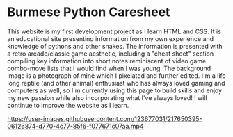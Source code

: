 # Burmese Python Caresheet
This website is my first development project as I learn HTML and CSS. It is an educational site presenting information from my own experience and knowledge of pythons and other snakes. The information is presented with a retro arcade/classic game aesthetic, including a "cheat sheet" section compiling key information into short notes reminiscent of video game combo-move lists that I would find when I was young. The background image is a photograph of mine which I pixelated and further edited. I'm a life long reptile (and other animal) enthusiast who has always loved gaming and computers as well, so I'm currently using this page to build skills and enjoy my new passion while also incorporating what I've always loved! I will continue to improve the website as I learn.




https://user-images.githubusercontent.com/123677031/217650395-06126874-d770-4c77-85f6-f077671c07aa.mp4



